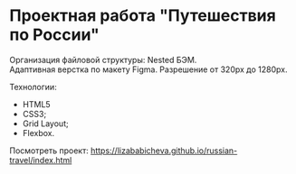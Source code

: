 # Проектная работа "Путешествия по России"

Организация файловой структуры: Nested БЭМ.  
Адаптивная верстка по макету Figma. Разрешение от 320px до 1280px.  

Технологии:
* HTML5
* CSS3;
* Grid Layout;
* Flexbox.

Посмотреть проект: https://lizababicheva.github.io/russian-travel/index.html
